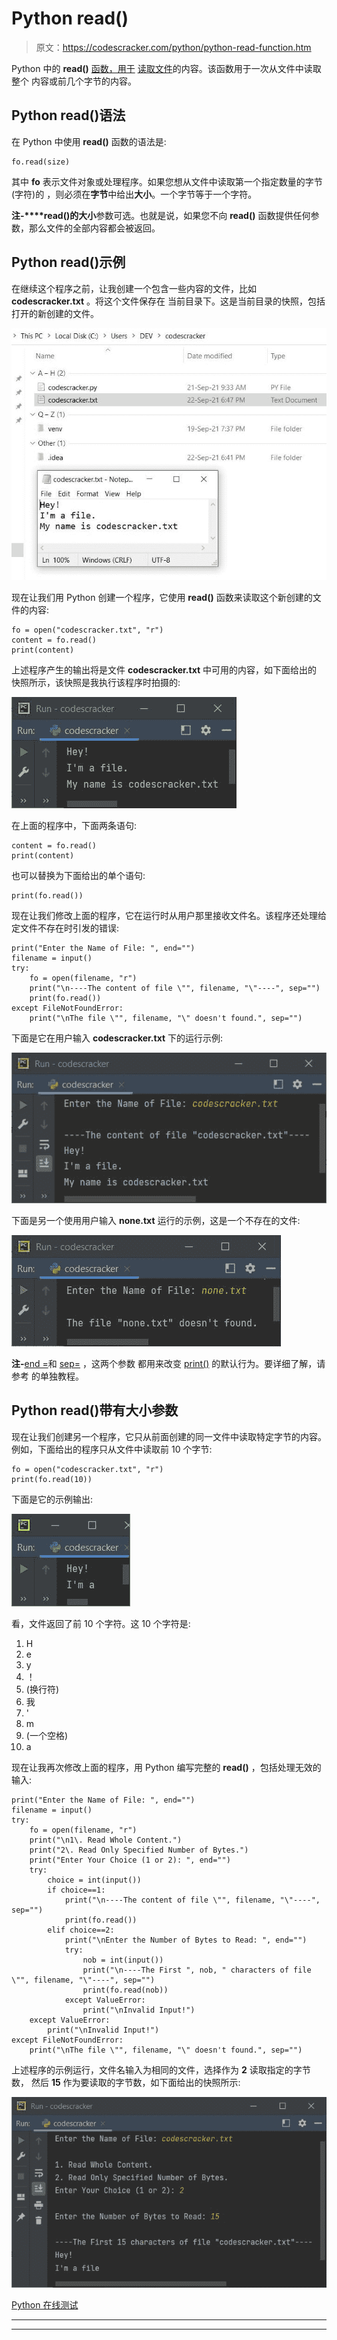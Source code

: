 # Python read()

> 原文：<https://codescracker.com/python/python-read-function.htm>

Python 中的 **read()** [函数，用于](/python/python-functions.htm) [读取文件](/python/program/python-program-read-file.htm)的内容。该函数用于一次从文件中读取整个 内容或前几个字节的内容。

## Python read()语法

在 Python 中使用 **read()** 函数的语法是:

```
fo.read(size)
```

其中 **fo** 表示文件对象或处理程序。如果您想从文件中读取第一个指定数量的字节(字符)的 ，则必须在**字节**中给出**大小**。一个字节等于一个字符。

**注-****read()**的**大小**参数可选。也就是说，如果您不向 **read()** 函数提供任何参数，那么文件的全部内容都会被返回。

## Python read()示例

在继续这个程序之前，让我创建一个包含一些内容的文件，比如 **codescracker.txt** 。将这个文件保存在 当前目录下。这是当前目录的快照，包括打开的新创建的文件。

![python read function](img/18b1904462001320492ec389ca416e74.png)

现在让我们用 Python 创建一个程序，它使用 **read()** 函数来读取这个新创建的文件的内容:

```
fo = open("codescracker.txt", "r")
content = fo.read()
print(content)
```

上述程序产生的输出将是文件 **codescracker.txt** 中可用的内容，如下面给出的 快照所示，该快照是我执行该程序时拍摄的:

![read function python](img/d70b1adb0c8d9e939b50b7ad62b88666.png)

在上面的程序中，下面两条语句:

```
content = fo.read()
print(content)
```

也可以替换为下面给出的单个语句:

```
print(fo.read())
```

现在让我们修改上面的程序，它在运行时从用户那里接收文件名。该程序还处理给定文件不存在时引发的错误:

```
print("Enter the Name of File: ", end="")
filename = input()
try:
    fo = open(filename, "r")
    print("\n----The content of file \"", filename, "\"----", sep="")
    print(fo.read())
except FileNotFoundError:
    print("\nThe file \"", filename, "\" doesn't found.", sep="")
```

下面是它在用户输入 **codescracker.txt** 下的运行示例:

![python read function example](img/c48fabac26f28021c5dce17454f8e698.png)

下面是另一个使用用户输入 **none.txt** 运行的示例，这是一个不存在的文件:

![read function example python](img/40c5eb87e9fcd0f956ca7357e566baca.png)

**注-**[end =](/python/python-end.htm)和 [sep=](/python/python-sep.htm) ，这两个参数 都用来改变 [print()](/python/python-print-statement.htm) 的默认行为。要详细了解，请参考 的单独教程。

## Python read()带有大小参数

现在让我们创建另一个程序，它只从前面创建的同一文件中读取特定字节的内容。例如，下面给出的程序只从文件中读取前 10 个字节:

```
fo = open("codescracker.txt", "r")
print(fo.read(10))
```

下面是它的示例输出:

![python read function program](img/947bc6d002bb3211a762e67b22e5249f.png)

看，文件返回了前 10 个字符。这 10 个字符是:

1.  H
2.  e
3.  y
4.  ！
5.  (换行符)
6.  我
7.  '
8.  m
9.  (一个空格)
10.  a

现在让我再次修改上面的程序，用 Python 编写完整的 **read()** ，包括处理无效的 输入:

```
print("Enter the Name of File: ", end="")
filename = input()
try:
    fo = open(filename, "r")
    print("\n1\. Read Whole Content.")
    print("2\. Read Only Specified Number of Bytes.")
    print("Enter Your Choice (1 or 2): ", end="")
    try:
        choice = int(input())
        if choice==1:
            print("\n----The content of file \"", filename, "\"----", sep="")
            print(fo.read())
        elif choice==2:
            print("\nEnter the Number of Bytes to Read: ", end="")
            try:
                nob = int(input())
                print("\n----The First ", nob, " characters of file \"", filename, "\"----", sep="")
                print(fo.read(nob))
            except ValueError:
                print("\nInvalid Input!")
    except ValueError:
        print("\nInvalid Input!")
except FileNotFoundError:
    print("\nThe file \"", filename, "\" doesn't found.", sep="")
```

上述程序的示例运行，文件名输入为相同的文件，选择作为 **2** 读取指定的字节数， 然后 **15** 作为要读取的字节数，如下面给出的快照所示:

![read python file example size parameter](img/082235b278003002cbb7e1c7e52a8776.png)

[Python 在线测试](/exam/showtest.php?subid=10)

* * *

* * *